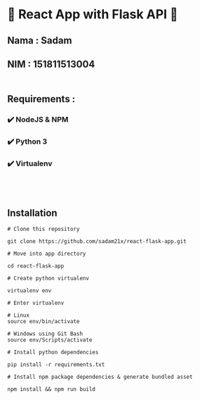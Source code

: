 # 🚀 React App with Flask API 🚀

## Nama : Sadam
## NIM : 151811513004 <br><br>

## Requirements :
### ✔️ NodeJS & NPM
### ✔️ Python 3
### ✔️ Virtualenv

## <br>

## Installation

```shell
# Clone this repository

git clone https://github.com/sadam21x/react-flask-app.git
```

```shell
# Move into app directory

cd react-flask-app
```

```shell
# Create python virtualenv

virtualenv env
```

```shell
# Enter virtualenv

# Linux
source env/bin/activate

# Windows using Git Bash
source env/Scripts/activate
```

```shell
# Install python dependencies

pip install -r requirements.txt
```

```shell
# Install npm package dependencies & generate bundled asset

npm install && npm run build
```